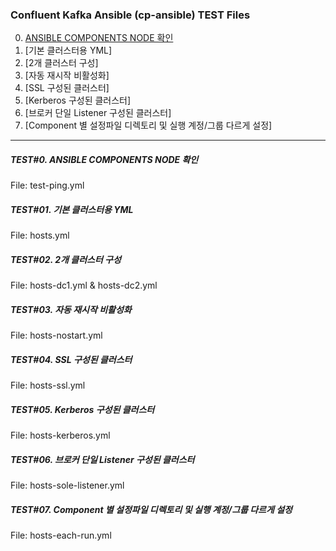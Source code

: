 


### Confluent Kafka Ansible (cp-ansible) TEST Files 
0. [ANSIBLE COMPONENTS NODE 확인](#TEST#0.-ANSIBLE-COMPONENTS-NODE-확인)
1. [기본 클러스터용 YML] 
2. [2개 클러스터 구성]
3. [자동 재시작 비활성화]
4. [SSL 구성된 클러스터]
5. [Kerberos 구성된 클러스터]
6. [브로커 단일 Listener 구성된 클러스터]
7. [Component 별 설정파일 디렉토리 및 실행 계정/그룹 다르게 설정]
---------------------------------------------

##### TEST#0. ANSIBLE COMPONENTS NODE 확인
File: test-ping.yml


##### TEST#01. 기본 클러스터용 YML 
File: hosts.yml 


##### TEST#02. 2개 클러스터 구성 
File: hosts-dc1.yml & hosts-dc2.yml


##### TEST#03. 자동 재시작 비활성화
File: hosts-nostart.yml 

##### TEST#04. SSL 구성된 클러스터
File: hosts-ssl.yml


##### TEST#05. Kerberos 구성된 클러스터
File: hosts-kerberos.yml


##### TEST#06. 브로커 단일 Listener 구성된 클러스터
File: hosts-sole-listener.yml

##### TEST#07. Component 별 설정파일 디렉토리 및 실행 계정/그룹 다르게 설정 
File: hosts-each-run.yml 
